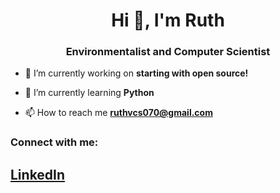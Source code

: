 
<h1 align="center">Hi 👋, I'm Ruth</h1>
<h3 align="center">Environmentalist and Computer Scientist</h3>

- 🔭 I’m currently working on **starting with open source!**

- 🌱 I’m currently learning **Python**

- 📫 How to reach me **ruthvcs070@gmail.com**

<h3 align="left">Connect with me:</h3>
<h2 aligh="left"><a href="https://www.linkedin.com/in/ruth-velasquez070/">LinkedIn</a>
<p align="left">
</p>
<!---
abillama05/abillama05 is a ✨ special ✨ repository because its `README.md` (this file) appears on your GitHub profile.
You can click the Preview link to take a look at your changes.
--->
